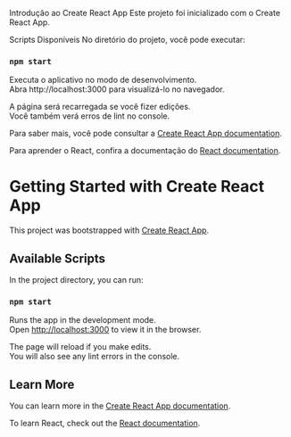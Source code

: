 Introdução ao Create React App
Este projeto foi inicializado com o Create React App.

Scripts Disponíveis
No diretório do projeto, você pode executar:

### `npm start`

Executa o aplicativo no modo de desenvolvimento.\
Abra http://localhost:3000 para visualizá-lo no navegador.

A página será recarregada se você fizer edições.\
Você também verá erros de lint no console.

Para saber mais, você pode consultar a [Create React App documentation](https://facebook.github.io/create-react-app/docs/getting-started).

Para aprender o React, confira a documentação do [React documentation](https://reactjs.org/).


# Getting Started with Create React App



This project was bootstrapped with [Create React App](https://github.com/facebook/create-react-app).

## Available Scripts

In the project directory, you can run:

### `npm start`

Runs the app in the development mode.\
Open [http://localhost:3000](http://localhost:3000) to view it in the browser.

The page will reload if you make edits.\
You will also see any lint errors in the console.

## Learn More

You can learn more in the [Create React App documentation](https://facebook.github.io/create-react-app/docs/getting-started).

To learn React, check out the [React documentation](https://reactjs.org/).
